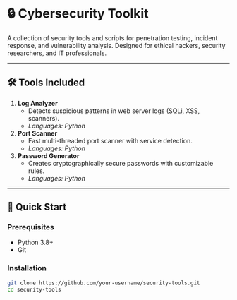 # 🔒 Cybersecurity Toolkit

A collection of security tools and scripts for penetration testing, incident response, and vulnerability analysis. Designed for ethical hackers, security researchers, and IT professionals.

---

## 🛠️ Tools Included

1. **Log Analyzer**  
   - Detects suspicious patterns in web server logs (SQLi, XSS, scanners).  
   - *Languages: Python*  
2. **Port Scanner**  
   - Fast multi-threaded port scanner with service detection.  
   - *Languages: Python*  
3. **Password Generator**  
   - Creates cryptographically secure passwords with customizable rules.  
   - *Languages: Python*  

---

## 🚀 Quick Start

### Prerequisites
- Python 3.8+
- Git

### Installation
```bash
git clone https://github.com/your-username/security-tools.git
cd security-tools

